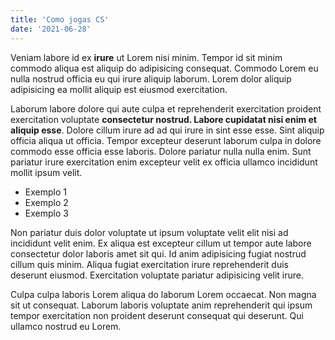 ```yaml
---
title: 'Como jogas CS'
date: '2021-06-28'
---
```


Veniam labore id ex **irure** ut Lorem nisi minim. Tempor id sit minim commodo aliqua est aliquip do adipisicing consequat. Commodo Lorem eu nulla nostrud officia eu qui irure aliquip laborum. Lorem dolor aliquip adipisicing ea mollit aliquip est eiusmod exercitation.

Laborum labore dolore qui aute culpa et reprehenderit exercitation proident exercitation voluptate **consectetur nostrud. Labore cupidatat nisi enim et aliquip esse**. Dolore cillum irure ad ad qui irure in sint esse esse. Sint aliquip officia aliqua ut officia. Tempor excepteur deserunt laborum culpa in dolore commodo esse officia esse laboris. Dolore pariatur nulla nulla enim. Sunt pariatur irure exercitation enim excepteur velit ex officia ullamco incididunt mollit ipsum velit.

- Exemplo 1
- Exemplo 2
- Exemplo 3

Non pariatur duis dolor voluptate ut ipsum voluptate velit elit nisi ad incididunt velit enim. Ex aliqua est excepteur cillum ut tempor aute labore consectetur dolor laboris amet sit qui. Id anim adipisicing fugiat nostrud cillum quis minim. Aliqua fugiat exercitation irure reprehenderit duis deserunt eiusmod. Exercitation voluptate pariatur adipisicing velit irure.

Culpa culpa laboris Lorem aliqua do laborum Lorem occaecat. Non magna sit ut consequat. Laborum laboris voluptate anim reprehenderit qui ipsum tempor exercitation non proident deserunt consequat qui deserunt. Qui ullamco nostrud eu Lorem.